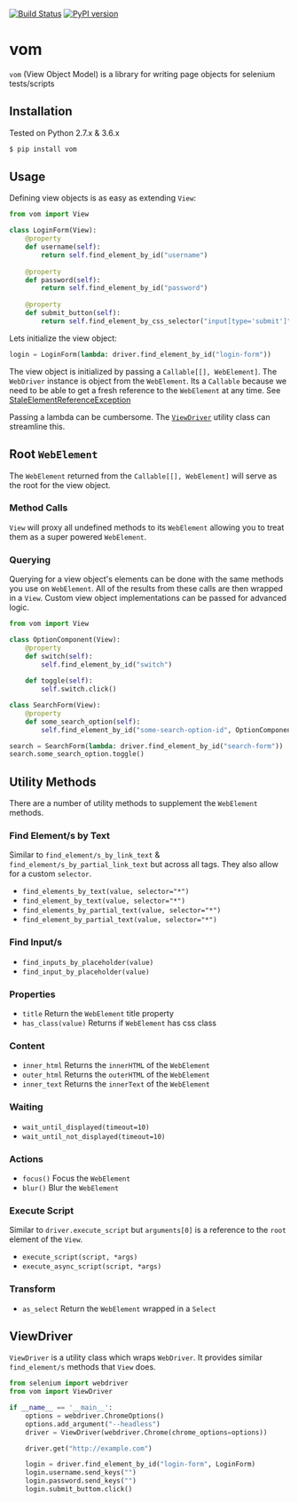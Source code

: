 [![Build Status](https://travis-ci.org/testingrequired/vom.svg?branch=master)](https://travis-ci.org/testingrequired/vom)
[![PyPI version](https://badge.fury.io/py/vom.svg)](https://badge.fury.io/py/vom)

# vom

`vom` (View Object Model) is a library for writing page objects for selenium tests/scripts

## Installation

Tested on Python 2.7.x & 3.6.x

```bash
$ pip install vom
```

## Usage

Defining view objects is as easy as extending `View`:

```python
from vom import View

class LoginForm(View):
    @property
    def username(self):
        return self.find_element_by_id("username")
    
    @property
    def password(self):
        return self.find_element_by_id("password")
    
    @property
    def submit_button(self):
        return self.find_element_by_css_selector("input[type='submit']")
```

Lets initialize the view object:

```python
login = LoginForm(lambda: driver.find_element_by_id("login-form"))
```

The view object is initialized by passing a `Callable[[], WebElement]`. The `WebDriver` instance is object from the `WebElement`. Its a `Callable` because we need to be able to get a fresh reference to the `WebElement` at any time. See [StaleElementReferenceException](http://selenium-python.readthedocs.io/api.html#selenium.common.exceptions.StaleElementReferenceException)

Passing a lambda can be cumbersome. The [`ViewDriver`](#viewdriver) utility class can streamline this.

## Root `WebElement`

The `WebElement` returned from the `Callable[[], WebElement]` will serve as the root for the view object.

### Method Calls

`View` will proxy all undefined methods to its `WebElement` allowing you to treat them as a super powered `WebElement`.

### Querying

Querying for a view object's elements can be done with the same methods you use on `WebElement`. All of the results from these calls are then wrapped in a `View`. Custom view object implementations can be passed for advanced logic.

```python
from vom import View

class OptionComponent(View):
    @property
    def switch(self):
        self.find_element_by_id("switch")
    
    def toggle(self):
        self.switch.click()

class SearchForm(View):
    @property
    def some_search_option(self):
        self.find_element_by_id("some-search-option-id", OptionComponent)

search = SearchForm(lambda: driver.find_element_by_id("search-form"))
search.some_search_option.toggle()
```

## Utility Methods

There are a number of utility methods to supplement the `WebElement` methods.

### Find Element/s by Text

Similar to `find_element/s_by_link_text` & `find_element/s_by_partial_link_text` but across all tags. They also allow for a custom `selector`.

* `find_elements_by_text(value, selector="*")`
* `find_element_by_text(value, selector="*")`
* `find_elements_by_partial_text(value, selector="*")`
* `find_element_by_partial_text(value, selector="*")`

### Find Input/s

* `find_inputs_by_placeholder(value)`
* `find_input_by_placeholder(value)`

### Properties

* `title` Return the `WebElement` title property
* `has_class(value)` Returns if `WebElement` has css class

### Content

* `inner_html` Returns the `innerHTML` of the `WebElement`
* `outer_html` Returns the `outerHTML` of the `WebElement`
* `inner_text` Returns the `innerText` of the `WebElement`

### Waiting

* `wait_until_displayed(timeout=10)`
* `wait_until_not_displayed(timeout=10)`

### Actions

* `focus()` Focus the `WebElement`
* `blur()` Blur the `WebElement`

### Execute Script

Similar to `driver.execute_script` but `arguments[0]` is a reference to the `root` element of the `View`.

* `execute_script(script, *args)`
* `execute_async_script(script, *args)`

### Transform

* `as_select` Return the `WebElement` wrapped in a `Select`

## ViewDriver

`ViewDriver` is a utility class which wraps `WebDriver`. It provides similar `find_element/s` methods that `View` does.

```python
from selenium import webdriver
from vom import ViewDriver

if __name__ == '__main__':
    options = webdriver.ChromeOptions()
    options.add_argument("--headless")
    driver = ViewDriver(webdriver.Chrome(chrome_options=options))

    driver.get("http://example.com")

    login = driver.find_element_by_id("login-form", LoginForm)
    login.username.send_keys("")
    login.password.send_keys("")
    login.submit_buttom.click()
```
